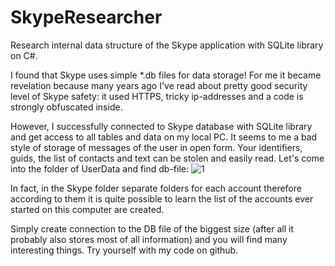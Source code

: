 SkypeResearcher
===============

Research internal data structure of the Skype application with SQLite library on C#.

I found that  Skype uses simple *.db files for data storage! For me it became revelation because many years ago I've read about pretty good security level of Skype safety: it used HTTPS, tricky ip-addresses and a code is strongly obfuscated inside.

However, I successfully connected to Skype database with SQLite library and get access to all tables and data on my local PC. It seems to me a bad style of storage of messages of the user in open form. Your identifiers, guids, the list of contacts and text can be stolen and easily read. Let's come into the folder of UserData and find db-file:
![1](https://optiklab.github.io/blog/img/skype1.jpg)

In fact, in the Skype folder separate folders for each account therefore according to them it is quite possible to learn the list of the accounts ever started on this computer are created.

Simply create connection to the DB file of the biggest size (after all it probably also stores most of all information) and you will find many interesting things. Try yourself with my code on github.
